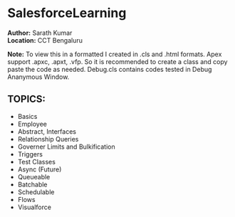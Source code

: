 # SalesforceLearning
<b>Author:</b> Sarath Kumar </br>
<b>Location:</b> CCT Bengaluru</br>

<b>Note:</b>
To view this in a formatted I created in .cls and .html formats.
Apex support .apxc, .apxt, .vfp. So it is recommended to create a class and copy paste the code as needed. Debug.cls contains codes tested in Debug Ananymous Window.

<H2>TOPICS:</H2>
<ul>
<li>Basics</li>
<li>Employee</li>
<li>Abstract, Interfaces</li>
 <li>Relationship Queries</li>
<li>Governer Limits and Bulkification</li>
<li>Triggers</li>
<li>Test Classes</li>
<li>Async (Future)</li>
<li>Queueable</li>
<li>Batchable</li>
<li>Schedulable</li>
<li>Flows</li>
<li>Visualforce</li>
</ul>
